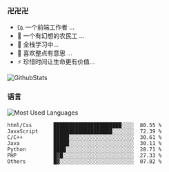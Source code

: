 ### 卍卍卍
- ㏇ 一个前端工作者 ...
- 💬 一个有幻想的农民工 ...
- 🌱 全栈学习中...
- 👯 喜欢整点有意思 ...
- ⚡ 珍惜时间让生命更有价值...

![GithubStats](https://github-readme-stats.vercel.app/api?username=laochen56&show_icons=true&theme=dark&count_private=true)

### 语言

![Most Used Languages](https://github-readme-stats.vercel.app/api/top-langs/?username=laochen56&theme=dark&layout=compact)

<!--START_SECTION:waka-->
```text
html/Css       ██████████████████████░░░░  80.55 % 
JavaScript     ███████████████████░░░░░░░  72.39 % 
C/C++          █████░░░░░░░░░░░░░░░░░░░░░  30.61 % 
Java           █████░░░░░░░░░░░░░░░░░░░░░  30.11 % 
Python         ████░░░░░░░░░░░░░░░░░░░░░░  28.71 % 
PHP            █▓█░░░░░░░░░░░░░░░░░░░░░░░  27.33 % 
Others         █▓░░░░░░░░░░░░░░░░░░░░░░░░  07.82 %
```
<!--END_SECTION:waka-->
